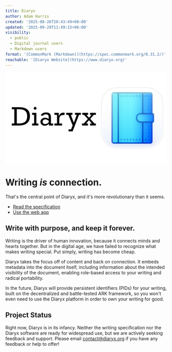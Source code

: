 ```yaml
---
title: Diaryx
author: Adam Harris
created: '2025-08-26T20:43:49+00:00'
updated: '2025-09-29T11:49:15+06:00'
visibility:
  - public
  - Digital journal users
  - Markdown users
format: '[CommonMark (Markdown)](https://spec.commonmark.org/0.31.2/)'
reachable: '[Diaryx Website](https://www.diaryx.org)'
---
```


![Diaryx banner](diaryx-banner.png)

# Writing *is* connection.

That's the central point of Diaryx, and it's more revolutionary than it seems.

- [Read the specification](https://spec.diaryx.org)
- [Use the web app](https://app.diaryx.org)

## Write with purpose, and keep it forever.

Writing is the driver of human innovation, because it connects minds and hearts together. But in the digital age, we have failed to recognize what makes writing special. Put simply, writing has become cheap.

Diaryx takes the focus off of content and back on connection. It embeds metadata into the document itself, including information about the intended visibility of the document, enabling role-based access to your writing and radical portability.

In the future, Diaryx will provide persistent identifiers (PIDs) for your writing, built on the decentralized and battle-tested ARK framework, so you won't even need to use the Diaryx platform in order to own your writing for good.

## Project Status

Right now, Diaryx is in its infancy. Neither the writing specification nor the Diaryx software are ready for widespread use, but we are actively seeking feedback and support. Please email [contact@diaryx.org](mailto:contact@diaryx.org) if you have any feedback or help to offer!
